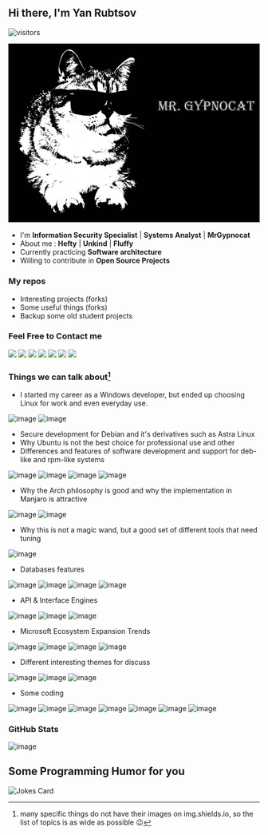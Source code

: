 ## Hi there, I'm Yan Rubtsov

![visitors](https://visitor-badge.glitch.me/badge?page_id=mrgypnocat.mrgypnocat)

![](/assets/mrgypnocat.jpg)

- I'm  **Information Security Specialist** | **Systems Analyst** | **MrGypnocat**
- About me : **Hefty** | **Unkind** | **Fluffy**
- Currently practicing **Software architecture**
- Willing to contribute in **Open Source Projects**

### My repos
- Interesting projects (forks)
- Some useful things (forks)
- Backup some old student projects

### Feel Free to Contact me
<a target="_blank" href = 'https://github.com/mrgypnocat'> <img src="https://img.shields.io/badge/GitHub-100000?style=for-the-badge&logo=github&logoColor=white"/></a> 
<a target="_blank" href = 'https://telegram.me/mrgypnocat'> <img src="https://img.shields.io/badge/Telegram-2CA5E0?style=for-the-badge&logo=telegram&logoColor=white"/></a> 
<a target="_blank" href = 'https://vk.com/mrgypnocat'> <img src="https://img.shields.io/badge/вконтакте-%232E87FB.svg?&style=for-the-badge&logo=vk&logoColor=white"/></a> 
<a target="_blank" href = 'https://www.facebook.com/yan.gypnocat'> <img src="https://img.shields.io/badge/Facebook-1877F2?style=for-the-badge&logo=facebook&logoColor=white"/></a> 
<a target="_blank" href = 'https://www.linkedin.com/in/mrgypnocat'> <img src="https://img.shields.io/badge/LinkedIn-0077B5?style=for-the-badge&logo=linkedin&logoColor=white"/></a> 
<a target="_blank" href = 'mailto:mr.gypnocat@gmail.com'> <img src="https://img.shields.io/badge/Gmail-D14836?style=for-the-badge&logo=gmail&logoColor=white"/></a> 
<a target="_blank" href = 'https://mrgypnocat.online'> <img src="https://img.shields.io/badge/website-000000?style=for-the-badge&logo=About.me&logoColor=white"/></a> 

### Things we can talk about[^1]

- I started my career as a Windows developer, but ended up choosing Linux for work and even everyday use.

![image](https://img.shields.io/badge/Windows-0078D6?style=for-the-badge&logo=windows&logoColor=white)
![image](https://img.shields.io/badge/Linux-FCC624?style=for-the-badge&logo=linux&logoColor=black)

- Secure development for Debian and it's derivatives such as Astra Linux
- Why Ubuntu is not the best choice for professional use and other
- Differences and features of software development and support for deb-like and rpm-like systems

![image](https://img.shields.io/badge/Debian-A81D33?style=for-the-badge&logo=debian&logoColor=white) 
![image](https://img.shields.io/badge/Ubuntu-E95420?style=for-the-badge&logo=ubuntu&logoColor=white)
![image](https://img.shields.io/badge/Cent%20OS-262577?style=for-the-badge&logo=CentOS&logoColor=white)
![image](https://img.shields.io/badge/Red%20Hat-EE0000?style=for-the-badge&logo=redhat&logoColor=white)

- Why the Arch philosophy is good and why the implementation in Manjaro is attractive

![image](https://img.shields.io/badge/Arch_Linux-1793D1?style=for-the-badge&logo=arch-linux&logoColor=white)
![image](https://img.shields.io/badge/manjaro-35BF5C?style=for-the-badge&logo=manjaro&logoColor=white)

- Why this is not a magic wand, but a good set of different tools that need tuning

![image](https://img.shields.io/badge/Kali_Linux-557C94?style=for-the-badge&logo=kali-linux&logoColor=white)

- Databases features

![image](https://img.shields.io/badge/MariaDB-003545?style=for-the-badge&logo=mariadb&logoColor=white)
![image](https://img.shields.io/badge/MySQL-005C84?style=for-the-badge&logo=mysql&logoColor=white)
![image](https://img.shields.io/badge/PostgreSQL-316192?style=for-the-badge&logo=postgresql&logoColor=white)
![image](https://img.shields.io/badge/redis-CC0000.svg?&style=for-the-badge&logo=redis&logoColor=white)

- API & Interface Engines

![image](https://img.shields.io/badge/rabbitmq-%23FF6600.svg?&style=for-the-badge&logo=rabbitmq&logoColor=white)
![image](https://img.shields.io/badge/Apache_Kafka-231F20?style=for-the-badge&logo=apache-kafka&logoColor=white)
![image](https://img.shields.io/badge/GraphQl-E10098?style=for-the-badge&logo=graphql&logoColor=white)

- Microsoft Ecosystem Expansion Trends
 
![image](https://img.shields.io/badge/.NET-512BD4?style=for-the-badge&logo=dotnet&logoColor=white)
![image](https://img.shields.io/badge/NuGet-004880?style=for-the-badge&logo=nuget&logoColor=white)
![image](https://img.shields.io/badge/PowerShell-5391FE?style=for-the-badge&logo=PowerShell&logoColor=white)
![image](https://img.shields.io/badge/Microsoft-666666?style=for-the-badge&logo=microsoft&logoColor=white)

- Different interesting themes for discuss

![image](https://img.shields.io/badge/Docker-2CA5E0?style=for-the-badge&logo=docker&logoColor=white)
![image](https://img.shields.io/badge/Snyk-4C4A73?style=for-the-badge&logo=snyk&logoColor=white)
![image](https://img.shields.io/badge/Jenkins-D24939?style=for-the-badge&logo=Jenkins&logoColor=white)

- Some coding

![image](https://img.shields.io/badge/C-00599C?style=for-the-badge&logo=c&logoColor=white)
![image](https://img.shields.io/badge/C%2B%2B-00599C?style=for-the-badge&logo=c%2B%2B&logoColor=white)
![image](https://img.shields.io/badge/C%23-239120?style=for-the-badge&logo=c-sharp&logoColor=white)
![image](https://img.shields.io/badge/Python-FFD43B?style=for-the-badge&logo=python&logoColor=blue)
![image](https://img.shields.io/badge/Kotlin-0095D5?&style=for-the-badge&logo=kotlin&logoColor=white)
![image](https://img.shields.io/badge/Java-ED8B00?style=for-the-badge&logo=java&logoColor=white)
![image](https://img.shields.io/badge/Rust-black?style=for-the-badge&logo=rust&logoColor=#E57324)

[^1]: many specific things do not have their images on img.shields.io, so the list of topics is as wide as possible :wink:

### GitHub Stats
![image](https://github-readme-streak-stats.herokuapp.com/?user=mrgypnocat)

## Some Programming Humor for you
![Jokes Card](https://readme-jokes.vercel.app/api?theme=default)
